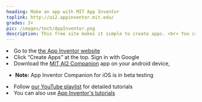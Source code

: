 ```yaml
---
heading: Make an app with MIT App Inventor
toplink: http://ai2.appinventor.mit.edu/
grades: 3+
pic: /images/tech/AppInventor.png
description: This free site makes it simple to create apps. <br> You create apps and games on your computer, then download them to your phone or tablet to play!
---
```

<li>Go to the <a href="https://appinventor.mit.edu/" target="_blank">the App Inventor website</a></li>
<li>Click “Create Apps” at the top. Sign in with Google</li>
<li>Download the <a href="https://play.google.com/store/apps/details?id=edu.mit.appinventor.aicompanion3" target="_blank">MIT AI2 Companion</a> app on your android device, </li>
<ul class="aboutl2">
<li><b>Note:</b> App Inventor Companion for iOS is in beta testing</li> </ul>
<li>Follow <a href="https://www.youtube.com/playlist?list=PLofyzpXDbv8BnmiHSEhfEC8--R53yywAp" target="_blank">our YouTube playlist</a> for detailed tutorials</li>
<li>You can also use <a href="https://appinventor.mit.edu/explore/ai2/tutorials" target="_blank">App Inventor's tutorials</a>

